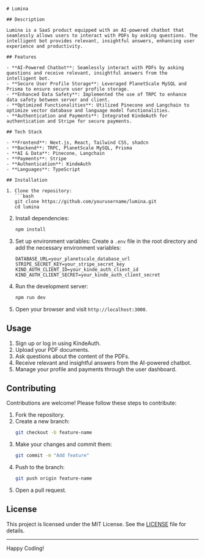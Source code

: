 

```
# Lumina

## Description

Lumina is a SaaS product equipped with an AI-powered chatbot that seamlessly allows users to interact with PDFs by asking questions. The intelligent bot provides relevant, insightful answers, enhancing user experience and productivity.

## Features

- **AI-Powered Chatbot**: Seamlessly interact with PDFs by asking questions and receive relevant, insightful answers from the intelligent bot.
- **Secure User Profile Storage**: Leveraged PlanetScale MySQL and Prisma to ensure secure user profile storage.
- **Enhanced Data Safety**: Implemented the use of TRPC to enhance data safety between server and client.
- **Optimized Functionalities**: Utilized Pinecone and Langchain to optimize vector database and language model functionalities.
- **Authentication and Payments**: Integrated KindeAuth for authentication and Stripe for secure payments.

## Tech Stack

- **Frontend**: Next.js, React, Tailwind CSS, shadcn
- **Backend**: TRPC, PlanetScale MySQL, Prisma
- **AI & Data**: Pinecone, Langchain
- **Payments**: Stripe
- **Authentication**: KindeAuth
- **Languages**: TypeScript

## Installation

1. Clone the repository:
   ```bash
   git clone https://github.com/yourusername/lumina.git
   cd lumina
   ```

2. Install dependencies:
   ```bash
   npm install
   ```

3. Set up environment variables:
   Create a `.env` file in the root directory and add the necessary environment variables:
   ```env
   DATABASE_URL=your_planetscale_database_url
   STRIPE_SECRET_KEY=your_stripe_secret_key
   KIND_AUTH_CLIENT_ID=your_kinde_auth_client_id
   KIND_AUTH_CLIENT_SECRET=your_kinde_auth_client_secret
   ```

4. Run the development server:
   ```bash
   npm run dev
   ```

5. Open your browser and visit `http://localhost:3000`.

## Usage

1. Sign up or log in using KindeAuth.
2. Upload your PDF documents.
3. Ask questions about the content of the PDFs.
4. Receive relevant and insightful answers from the AI-powered chatbot.
5. Manage your profile and payments through the user dashboard.

## Contributing

Contributions are welcome! Please follow these steps to contribute:

1. Fork the repository.
2. Create a new branch:
   ```bash
   git checkout -b feature-name
   ```
3. Make your changes and commit them:
   ```bash
   git commit -m "Add feature"
   ```
4. Push to the branch:
   ```bash
   git push origin feature-name
   ```
5. Open a pull request.

## License

This project is licensed under the MIT License. See the [LICENSE](LICENSE) file for details.

---

Happy Coding!
```
